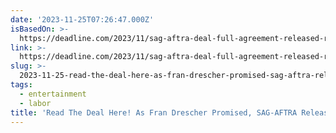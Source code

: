```yaml
---
date: '2023-11-25T07:26:47.000Z'
isBasedOn: >-
  https://deadline.com/2023/11/sag-aftra-deal-full-agreement-released-read-it-1235637329/
link: >-
  https://deadline.com/2023/11/sag-aftra-deal-full-agreement-released-read-it-1235637329/
slug: >-
  2023-11-25-read-the-deal-here-as-fran-drescher-promised-sag-aftra-releases-full-tent
tags:
  - entertainment
  - labor
title: 'Read The Deal Here! As Fran Drescher Promised, SAG-AFTRA Releases Full Tent'
---
```


